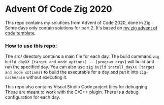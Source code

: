 # Advent Of Code Zig 2020

This repo contains my solutions from Advent of Code 2020, done in Zig.  Some days only contain solutions for part 2.  It's based on [my zig advent of code template](https://github.com/SpexGuy/Zig-AoC-Template).

### How to use this repo:

The src/ directory contains a main file for each day.  The build command `zig build dayXX [target and mode options] -- [program args]` will build and run the specified day.  You can also use `zig build install_dayXX [target and mode options]` to build the executable for a day and put it into `zig-cache/bin` without executing it.

This repo also contains Visual Studio Code project files for debugging.  These are meant to work with the C/C++ plugin.  There is a debug configuration for each day.
